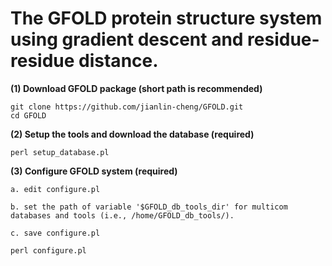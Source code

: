 # The GFOLD protein structure system using gradient descent and residue-residue distance. 


**(1) Download GFOLD package (short path is recommended)**

```
git clone https://github.com/jianlin-cheng/GFOLD.git
cd GFOLD
```

**(2) Setup the tools and download the database (required)**

```
perl setup_database.pl
```

**(3) Configure GFOLD system (required)**

```
a. edit configure.pl

b. set the path of variable '$GFOLD_db_tools_dir' for multicom databases and tools (i.e., /home/GFOLD_db_tools/).

c. save configure.pl

perl configure.pl
```
